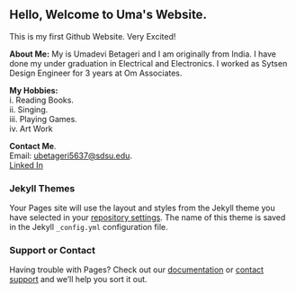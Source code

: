 ## Hello, Welcome to Uma's Website.  

This is my first Github Website. Very Excited! 

**About Me:**  My is Umadevi Betageri and I am originally from India. I have done my under graduation in Electrical and Electronics. I worked as Sytsen Design Engineer for 3 years at Om Associates. 

**My Hobbies:**   
  i. Reading Books.    
  ii. Singing.   
  iii. Playing Games.    
  iv. Art Work

**Contact Me**.   
Email: ubetageri5637@sdsu.edu.   
[Linked In](https://www.linkedin.com/in/umadevi-betageri-74bb64b0)


### Jekyll Themes

Your Pages site will use the layout and styles from the Jekyll theme you have selected in your [repository settings](https://github.com/Umadevi65B/Umadevi65B.github.io/settings/pages). The name of this theme is saved in the Jekyll `_config.yml` configuration file.

### Support or Contact

Having trouble with Pages? Check out our [documentation](https://docs.github.com/categories/github-pages-basics/) or [contact support](https://support.github.com/contact) and we’ll help you sort it out.
